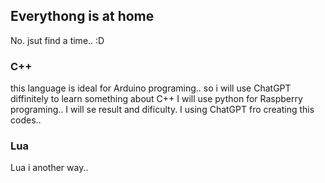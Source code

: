 ## Everythong is at home ##
No. jsut find a time.. :D

### C++ ###
this language is ideal for Arduino programing.. so i will use ChatGPT diffinitely to learn something about C++
I will use python for Raspberry programing.. I will se result and dificulty. I using ChatGPT fro creating this codes.. 


### Lua ###
Lua i another way.. 
